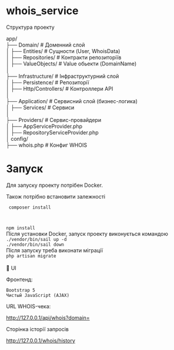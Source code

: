 # whois_service
Структура проекту

app/<br>
├── Domain/                     # Доменний слой<br>
│   ├── Entities/             # Сущности (User, WhoisData)<br>
│   ├── Repositories/         # Контракти репозиторіїв<br>
│   ├── ValueObjects/         # Value обьекти (DomainName)<br>
│<br>
├── Infrastructure/           # Інфраструктурний слой<br>
│   ├── Persistence/          # Репозиторії<br>
│   ├── Http/Controllers/     # Контроллери API<br>
│<br>
├── Application/              # Сервисний слой (бизнес-логика)<br>
│   ├── Services/             # Сервиси<br>
│<br>
├── Providers/                # Сервис-провайдери<br>
│   ├── AppServiceProvider.php<br>
│   ├── RepositoryServiceProvider.php<br>
│
config/<br>
├── whois.php                 # Конфиг WHOIS<br>
# Запуск
Для запуску проекту потрібен Docker.<p>
Також потрібно встановити залежності <p>
<code>
composer install

npm install
</code><br>
Після установки Docker, запуск проекту виконується командою 
<code>./vendor/bin/sail up -d</code><br>
<code>./vendor/bin/sail down</code><br>
Після запуску треба виконати міграції<br>
<code>php artisan migrate</code><br>
<br>
🎨 UI

Фронтенд:

    Bootstrap 5
    Чистый JavaScript (AJAX)

URL WHOIS-чека:

http://127.0.0.1/api/whois?domain=

Сторінка історії запросів 

http://127.0.0.1/whois/history
